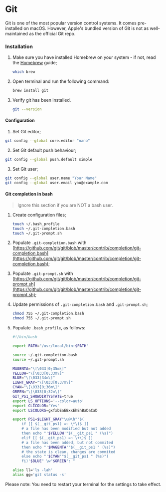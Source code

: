 # Git

Git is one of the most popular version control systems. It comes pre-installed on macOS. However, Apple's bundled version of Git is not as well-maintained as the official Git repo.

### Installation

1. Make sure you have installed Homebrew on your system - if not, read the [Homebrew](homebrew.md) guide;

   ```bash
   which brew
   ```

2. Open terminal and run the following command:

   ```bash
   brew install git
   ```

3. Verify git has been installed.

   ```bash
   git --version
   ```

#### Configuration

1. Set Git editor;

```bash
git config --global core.editor "nano"
```

2. Set Git default push behaviour;

```bash
git config --global push.default simple
```

3. Set Git user;

```bash
git config --global user.name "Your Name"
git config --global user.email you@example.com
```

#### Git completion in bash

> Ignore this section if you are NOT a bash user.

1. Create configuration files;

   ```bash
   touch ~/.bash_profile
   touch ~/.git-completion.bash
   touch ~/.git-prompt.sh
   ```

2. Populate `.git-completion.bash` with [https://github.com/git/git/blob/master/contrib/completion/git-completion.bash](https://github.com/git/git/blob/master/contrib/completion/git-completion.bash);
3. Populate `.git-prompt.sh` with [https://github.com/git/git/blob/master/contrib/completion/git-prompt.sh](https://github.com/git/git/blob/master/contrib/completion/git-prompt.sh);
4. Update permissions of `.git-completion.bash` and `.git-prompt.sh`;

   ```bash
   chmod 755 ~/.git-completion.bash
   chmod 755 ~/.git-prompt.sh
   ```

5. Populate `.bash_profile`, as follows:

   ```bash
   #!/bin/bash

   export PATH="/usr/local/bin:$PATH"

   source ~/.git-completion.bash
   source ~/.git-prompt.sh

   MAGENTA="\[\033[0;35m\]"
   YELLOW="\[\033[0;33m\]"
   BLUE="\[\033[34m\]"
   LIGHT_GRAY="\[\033[0;37m\]"
   CYAN="\[\033[0;36m\]"
   GREEN="\[\033[0;32m\]"
   GIT_PS1_SHOWDIRTYSTATE=true
   export LS_OPTIONS='--color=auto'
   export CLICOLOR='Yes'
   export LSCOLORS=gxfxbEaEBxxEhEhBaDaCaD

   export PS1=$LIGHT_GRAY"\u@\h"'$(
       if [[ $(__git_ps1) =~ \*\)$ ]]
       # a file has been modified but not added
       then echo "'$YELLOW'"$(__git_ps1 " (%s)")
       elif [[ $(__git_ps1) =~ \+\)$ ]]
       # a file has been added, but not commited
       then echo "'$MAGENTA'"$(__git_ps1 " (%s)")
       # the state is clean, changes are commited
       else echo "'$CYAN'"$(__git_ps1 " (%s)")
       fi)'$BLUE" \w"$GREEN": "

   alias ll='ls -lah'
   alias gg='git status -s'
   ```

Please note: You need to restart your terminal for the settings to take effect.
